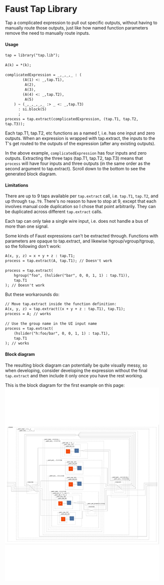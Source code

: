 
# Faust Tap Library

Tap a complicated expression to pull out specific outputs, without having to manually route those outputs, just like how named function parameters remove the need to manually route inputs.

#### Usage

```faust
tap = library("tap.lib");

A(k) = *(k);

complicatedExpression = _,_,_,_ : (
        (A(1) <: _,tap.T1),
         A(2),
         A(3),
        (A(4) <: _,tap.T2),
         A(5)
    ) ~ (_,_,_,_,_ :> _ <: _,tap.T3)
      : si.block(5)
      ;
process = tap.extract(complicatedExpression, (tap.T1, tap.T2, tap.T3));
```
Each tap.T1, tap.T2, etc functions as a named !, i.e. has one input and zero outputs. When an expression is wrapped with tap.extract, the inputs to the T's get routed to the outputs of the expression (after any existing outputs).

In the above example, `complicatedExpression` has four inputs and zero outputs. Extracting the three taps (tap.T1, tap.T2, tap.T3) means that `process` will have four inputs and three outputs (in the same order as the second argument to tap.extract). Scroll down to the bottom to see the generated block diagram.

#### Limitations

There are up to 9 taps available per `tap.extract` call, i.e. `tap.T1`, `tap.T2`, and up through `tap.T9`. There's no reason to have to stop at 9, except that each involves manual code duplication so I chose that point arbitrarily. They can be duplicated across different `tap.extract` calls.

Each tap can only take a single wire input, i.e. does not handle a bus of more than one signal.

Some kinds of Faust expressions can't be extracted through. Functions with parameters are opaque to tap.extract, and likewise hgroup/vgroup/tgroup, so the following don't work:

```faust
A(x, y, z) = x + y + z : tap.T1;
process = tap.extract(A, tap.T1); // Doesn't work

process = tap.extract(
    hgroup("foo", (hslider("bar", 0, 0, 1, 1) : tap.T1)),
    tap.T1
); // Doesn't work
```

But these workarounds do:

```faust
// Move tap.extract inside the function definition:
A(x, y, z) = tap.extract((x + y + z : tap.T1), tap.T1);
process = A; // works

// Use the group name in the UI input name
process = tap.extract(
    (hslider("h:foo/bar", 0, 0, 1, 1) : tap.T1),
    tap.T1
); // works
```

#### Block diagram

The resulting block diagram can potentially be quite visually messy, so when developing, consider developing the expression without the final `tap.extract` and then include it only once you have the rest working.

This is the block diagram for the first example on this page:
![Block diagram for extracted complicatedExpression](./sample.svg)
